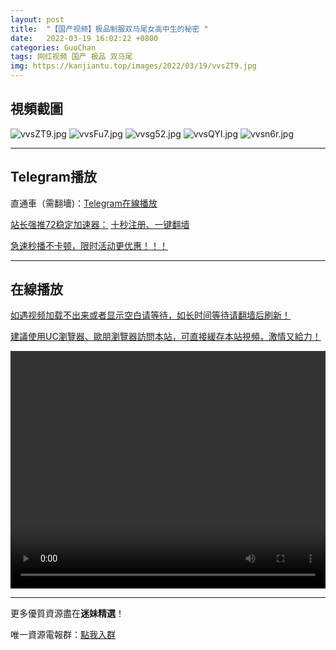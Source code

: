 ```yaml
---
layout: post
title:  "【国产视频】极品制服双马尾女高中生的秘密 "
date:   2022-03-19 16:02:22 +0800
categories: GuoChan
tags: 网红视频 国产 极品 双马尾
img: https://kanjiantu.top/images/2022/03/19/vvsZT9.jpg
---
```



## 視頻截圖

![vvsZT9.jpg](https://kanjiantu.top/images/2022/03/19/vvsZT9.jpg)
![vvsFu7.jpg](https://kanjiantu.top/images/2022/03/19/vvsFu7.jpg)
![vvsg52.jpg](https://kanjiantu.top/images/2022/03/19/vvsg52.jpg)
![vvsQYI.jpg](https://kanjiantu.top/images/2022/03/19/vvsQYI.jpg)
![vvsn6r.jpg](https://kanjiantu.top/images/2022/03/19/vvsn6r.jpg)

* * *
## Telegram播放

直通車（需翻墻)：[Telegram在線播放](https://t.me/mimeijingxuan/235)

<u>站长强推72稳定加速器：</u> [十秒注册、一键翻墙](https://www.mimei.blog/skip/vpn.html)


<u>急速秒播不卡顿，限时活动更优惠！！！</u>
* * *
## 在線播放
<u>如遇视频加载不出来或者显示空白请等待，如长时间等待请翻墙后刷新！</u>

<u>建議使用UC瀏覽器、歐朋瀏覽器訪問本站，可直接緩存本站視頻，激情又給力！</u>
<center><video src="https://cdn.publer.io/uploads/videos/6246f95adb279736bfa80ffb/73246198b61a72a8018df285d89a3292.mp4" width="100%" height="380px" controls="controls"></video></center>

* * *
更多優質資源盡在**迷妹精選**！

唯一資源電報群：[點我入群](https://t.me/mimeijingxuan)


